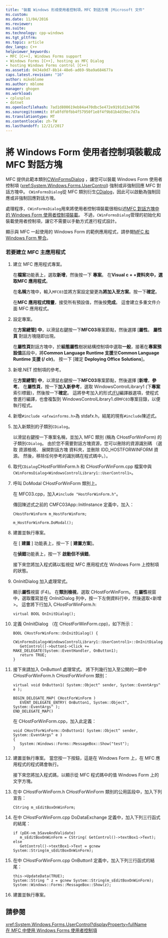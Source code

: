 ```yaml
---
title: "裝載 Windows 形成使用者控制項，MFC 對話方塊 |Microsoft 文件"
ms.custom: 
ms.date: 11/04/2016
ms.reviewer: 
ms.suite: 
ms.technology: cpp-windows
ms.tgt_pltfrm: 
ms.topic: article
dev_langs: C++
helpviewer_keywords:
- MFC [C++], Windows Forms support
- Windows Forms [C++], hosting as MFC Dialog
- hosting Windows Forms control [C++]
ms.assetid: 0434a9d7-8b14-48e6-ad69-9ba9a684677a
caps.latest.revision: "16"
author: mikeblome
ms.author: mblome
manager: ghogen
ms.workload:
- cplusplus
- dotnet
ms.openlocfilehash: 7ad1d800619eb84a470dbc5e472e9191d13e8796
ms.sourcegitcommit: 8fa8fdf0fbb4f57950f1e8f4f9b81b4d39ec7d7a
ms.translationtype: MT
ms.contentlocale: zh-TW
ms.lasthandoff: 12/21/2017
---
```

# <a name="hosting-a-windows-form-user-control-as-an-mfc-dialog-box"></a>將 Windows Form 使用者控制項裝載成 MFC 對話方塊
MFC 提供此範本類別[CWinFormsDialog](../mfc/reference/cwinformsdialog-class.md) ，讓您可以裝載 Windows Form 使用者控制項 (<xref:System.Windows.Forms.UserControl>) 強制或非強制回應 MFC 對話方塊中。 `CWinFormsDialog`從 MFC 類別衍生[CDialog](../mfc/reference/cdialog-class.md)，因此可以啟動為強制回應或非強制回應對話方塊。  
  
 處理程序，`CWinFormsDialog`用來將使用者控制項裝載很相似述[MFC 對話方塊中的 Windows Form 使用者控制項裝載](../dotnet/hosting-a-windows-form-user-control-in-an-mfc-dialog-box.md)。 不過，`CWinFormsDialog`管理的初始化和裝載使用者控制項，讓它不需要以手動方式進行程式設計。  
  
 顯示與 MFC 一起使用的 Windows Form 的範例應用程式，請參閱[MFC 和 Windows Form 整合](http://www.microsoft.com/downloads/details.aspx?FamilyID=987021bc-e575-4fe3-baa9-15aa50b0f599&displaylang=en)。  
  
### <a name="to-create-the-mfc-host-application"></a>若要建立 MFC 主應用程式  
  
1.  建立 MFC 應用程式專案。  
  
     在**檔案**功能表上，選取**新增**，然後按一下 **專案**。 在**Visual c + +**資料夾中，選取**MFC 應用程式**。  
  
     在**名稱**方塊中，輸入`MFC03`並將方案設定變更為**將加入至方案**。按一下**確定**。  
  
     在**MFC 應用程式精靈**，接受所有預設值，然後按**完成**。 這會建立多重文件介面 MFC 應用程式。  
  
2.  設定專案。  
  
     在**方案總管] 中**，以滑鼠右鍵按一下**MFC03**專案節點，然後選擇 [**屬性**。 **屬性頁** 對話方塊隨即出現。  
  
     在**屬性頁**對話方塊中，於**組態屬性**樹狀結構控制項中選取**一般**，接著在**專案預設值**區段中，將**Common Language Runtime 支援**至**Common Language Runtime 支援 (/ clr)**。 按一下 [確定 **Deploying Office Solutions**]。  
  
3.  新增.NET 控制項的參考。  
  
     在**方案總管] 中**，以滑鼠右鍵按一下**MFC03**專案節點，然後選擇 [**新增**，**參考**。 在**屬性頁**，按一下**加入新參考**，選取 WindowsControlLibrary1 (下**專案** 索引標籤)，然後按一下**確定**。 這將參考加入的形式[/FU](../build/reference/fu-name-forced-hash-using-file.md)編譯器選項，使程式會進行編譯，也會複製到 WindowsControlLibrary1.dll`MFC03`專案目錄，以便執行程式。  
  
4.  新增`#include <afxwinforms.h>`為 stdafx.h，結尾的現有`#include`陳述式。  
  
5.  加入新類別的子類別`CDialog`。  
  
     以滑鼠右鍵按一下專案名稱，並加入 MFC 類別 (稱為 CHostForWinForm) 的子類別`CDialog`。 由於您不需要對話方塊資源，您可以刪除的資源識別碼 （選取 資源檢視、 展開對話方塊 資料夾，並刪除 IDD_HOSTFORWINFORM 資源。  然後，移除任何參考的識別碼在程式碼中。）。  
  
6.  取代`CDialog`CHostForWinForm.h 和 CHostForWinForm.cpp 檔案中與`CWinFormsDialog<WindowsControlLibrary1::UserControl1>`。  
  
7.  呼叫 DoModal CHostForWinForm 類別上。  
  
     在 MFC03.cpp，加入`#include "HostForWinForm.h"`。  
  
     傳回陳述式之前的 CMFC03App::InitInstance 定義中，加入：  
  
     `CHostForWinForm m_HostForWinForm;`  
  
     `m_HostForWinForm.DoModal();`  
  
8.  建置並執行專案。  
  
     在 [ **建置** ] 功能表上，按一下 [ **建置方案**]。  
  
     在**偵錯**功能表上，按一下 **啟動但不偵錯**。  
  
     接下來您將加入程式碼以監視從 MFC 應用程式在 Windows Form 上控制項的狀態。  
  
9. OnInitDialog 加入處理常式。  
  
     顯示**屬性**視窗 (F4)。 在**類別檢視**，選取 CHostForWinForm。 在**屬性**視窗中，選取覆寫並在 OnInitDialog 列中，按一下左側資料行中，然後選取\<新增 >。 這會將下行加入 CHostForWinForm.h:  
  
    ```  
    virtual BOOL OnInitDialog();  
    ```  
  
10. 定義 OnInitDialog （在 CHostForWinForm.cpp)，如下所示：  
  
    ```  
    BOOL CHostForWinForm::OnInitDialog() {  
       CWinFormsDialog<WindowsControlLibrary1::UserControl1>::OnInitDialog();  
       GetControl()->button1->Click += MAKE_DELEGATE(System::EventHandler, OnButton1);  
       return TRUE;  
    }  
    ```  
  
11. 接下來請加入 OnButton1 處理常式。 將下列幾行加入至公開的一節中 CHostForWinForm.h CHostForWinForm 類別：  
  
    ```  
    virtual void OnButton1( System::Object^ sender, System::EventArgs^ e );  
  
    BEGIN_DELEGATE_MAP( CHostForWinForm )  
       EVENT_DELEGATE_ENTRY( OnButton1, System::Object^, System::EventArgs^ );  
    END_DELEGATE_MAP()  
    ```  
  
     在 CHostForWinForm.cpp，加入此定義：  
  
    ```  
    void CHostForWinForm::OnButton1( System::Object^ sender, System::EventArgs^ e )   
    {  
       System::Windows::Forms::MessageBox::Show("test");  
    }  
    ```  
  
12. 建置並執行專案。 當您按一下按鈕，這是在 Windows Form 上，在 MFC 應用程式的程式碼會執行。  
  
     接下來您將加入程式碼，以顯示從 MFC 程式碼中的值 Windows Form 上的文字方塊。  
  
13. 在中 CHostForWinForm.h CHostForWinForm 類別的公用區段中，加入下列宣告：  
  
    ```  
    CString m_sEditBoxOnWinForm;  
    ```  
  
14. 在中 CHostForWinForm.cpp DoDataExchange 定義中，加入下列三行函式的結尾：  
  
    ```  
    if (pDX->m_bSaveAndValidate)  
       m_sEditBoxOnWinForm = CString( GetControl()->textBox1->Text);  
    else  
       GetControl()->textBox1->Text = gcnew System::String(m_sEditBoxOnWinForm);  
    ```  
  
15. 在中 CHostForWinForm.cpp OnButton1 定義中，加入下列三行函式的結尾：  
  
    ```  
    this->UpdateData(TRUE);  
    System::String ^ z = gcnew System::String(m_sEditBoxOnWinForm);  
    System::Windows::Forms::MessageBox::Show(z);  
    ```  
  
16. 建置並執行專案。  
  
## <a name="see-also"></a>請參閱  
 <xref:System.Windows.Forms.UserControl?displayProperty=fullName>   
 [在 MFC 中使用 Windows Forms 使用者控制項](../dotnet/using-a-windows-form-user-control-in-mfc.md)